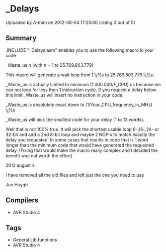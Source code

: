 # _Delays

Uploaded by A-men on 2012-08-04 17:25:00 (rating 0 out of 5)

## Summary

.INCLUDE "\_Delays.asm" enables you to use the following macro in your code


\_Waste\_us n (with n = 1 to 25.769.803.779)


This macro will generate a wait loop from 1 ï¿½s to 25.769.803.779 ï¿½s. 


\_Waste\_us is actually limited to minimum (1.000.000/F\_CPU) us because we can not loop for less then 1 instruction cycle. If you request a delay below this limit \_Waste\_us will insert no instruction in your code.


\_Waste\_us is absolutely exact down to (1/Your\_CPU\_frequency\_in\_MHz) ï¿½s


\_Waste\_us will pick the smallest code for your delay (1 to 13 words).  

Well that is not 100% true. It will pick the shortest usable loop 8-,16-,24- or 32-bit and add a 2nd 8-bit loop and maybe 2 NOP's to match exactly the delay you requested. In some cases that results in code that is 1 word longer than the minimum code that would have generated the requested delay. (Fixing that would make the macro really complex and I decided the benefit was not worth the effort)


2012 august 4  

I have removed all the old files and left just the one you need to use


Jan Huygh

## Compilers

- AVR Studio 4

## Tags

- General Lib.functions
- AVR Studio 4
